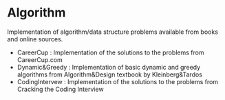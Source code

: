 # Algorithm

Implementation of algorithm/data structure problems available from books and online sources.
- CareerCup : Implementation of the solutions to the problems from CareerCup.com
- Dynamic&Greedy : Implementation of basic dynamic and greedy algorithms from Algorithm&Design textbook by Kleinberg&Tardos
- CodingIntervew : Implementation of the solutions to the problems from Cracking the Coding Interview
